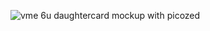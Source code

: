 ![vme 6u daughtercard mockup with picozed](https://user-images.githubusercontent.com/40073656/46113551-97ba0b80-c18a-11e8-9505-4047813dac85.JPG)